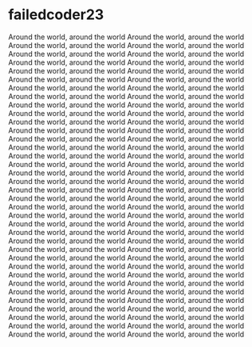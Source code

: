 # failedcoder23
Around the world, around the world Around the world, around the world Around the world, around the world Around the world, around the world Around the world, around the world Around the world, around the world Around the world, around the world Around the world, around the world Around the world, around the world Around the world, around the world Around the world, around the world Around the world, around the world Around the world, around the world Around the world, around the world Around the world, around the world Around the world, around the world Around the world, around the world Around the world, around the world Around the world, around the world Around the world, around the world Around the world, around the world Around the world, around the world Around the world, around the world Around the world, around the world Around the world, around the world Around the world, around the world Around the world, around the world Around the world, around the world Around the world, around the world Around the world, around the world Around the world, around the world Around the world, around the world Around the world, around the world Around the world, around the world Around the world, around the world Around the world, around the world Around the world, around the world Around the world, around the world Around the world, around the world Around the world, around the world Around the world, around the world Around the world, around the world Around the world, around the world Around the world, around the world Around the world, around the world Around the world, around the world Around the world, around the world Around the world, around the world Around the world, around the world Around the world, around the world Around the world, around the world Around the world, around the world Around the world, around the world Around the world, around the world Around the world, around the world Around the world, around the world Around the world, around the world Around the world, around the world Around the world, around the world Around the world, around the world Around the world, around the world Around the world, around the world Around the world, around the world Around the world, around the world Around the world, around the world Around the world, around the world Around the world, around the world Around the world, around the world Around the world, around the world Around the world, around the world Around the world, around the world Around the world, around the world

